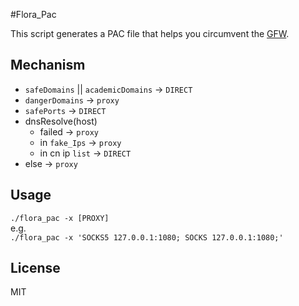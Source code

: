 #Flora_Pac

This script generates a PAC file that helps you circumvent the [GFW](https://en.wikipedia.org/wiki/Great_Firewall).

## Mechanism

* `safeDomains` || `academicDomains` -> `DIRECT`
* `dangerDomains` -> `proxy`
* `safePorts` -> `DIRECT`
* dnsResolve(host)
  * failed -> `proxy`
  * in `fake_Ips` -> `proxy` 
  * in cn ip `list` -> `DIRECT`
* else -> `proxy`

## Usage

`./flora_pac -x [PROXY]`  
e.g.  
`./flora_pac -x 'SOCKS5 127.0.0.1:1080; SOCKS 127.0.0.1:1080;'`

## License

MIT

